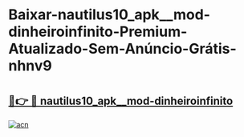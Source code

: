 # Baixar-nautilus10_apk__mod-dinheiroinfinito-Premium-Atualizado-Sem-Anúncio-Grátis-nhnv9

# <h2><a href="https://tobd4x.esa.edu.pl?src=nautilus10_apk__mod-dinheiroinfinito&ref=nhnv9">🔗👉 🔴 nautilus10_apk__mod-dinheiroinfinito</a></h2>

[![acn](https://github.com/user-attachments/assets/0f9c940e-d8b0-45ae-aac7-cd30a18b3e1c)](https://tobd4x.esa.edu.pl?src=nautilus10_apk__mod-dinheiroinfinito&ref=nhnv9)

